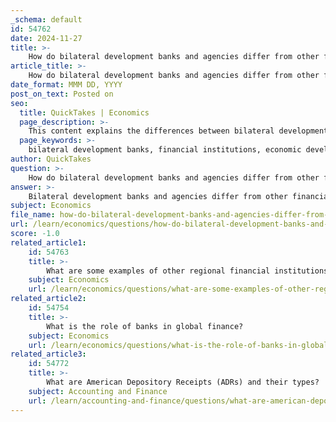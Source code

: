 ```yaml
---
_schema: default
id: 54762
date: 2024-11-27
title: >-
    How do bilateral development banks and agencies differ from other financial institutions?
article_title: >-
    How do bilateral development banks and agencies differ from other financial institutions?
date_format: MMM DD, YYYY
post_on_text: Posted on
seo:
  title: QuickTakes | Economics
  page_description: >-
    This content explains the differences between bilateral development banks and agencies and other financial institutions, highlighting their focus on economic development, specialized investment strategies, and unique funding models.
  page_keywords: >-
    bilateral development banks, financial institutions, economic development, investment approach, risk tolerance, funding sources, collaboration, development finance, poverty reduction, infrastructure development
author: QuickTakes
question: >-
    How do bilateral development banks and agencies differ from other financial institutions?
answer: >-
    Bilateral development banks and agencies differ from other financial institutions primarily in their focus, operational models, and objectives. Here are some key distinctions:\n\n1. **Purpose and Focus**: Bilateral development banks (BDBs) and agencies are specifically designed to promote economic development in developing countries. They provide financing and support for projects that aim to achieve developmental impacts, such as poverty reduction, infrastructure development, and sustainable economic growth. In contrast, traditional financial institutions, such as commercial banks, primarily focus on profit generation and may not prioritize developmental goals.\n\n2. **Investment Approach**: BDBs often utilize a range of financial tools tailored to the needs of the private sector in developing economies. This includes providing loans, equity investments, and guarantees to stimulate private sector investment. Development finance institutions (DFIs), which can be bilateral, regional, or multilateral, also specialize in investing in private sector firms but with a clear mandate to achieve developmental outcomes. Other financial institutions may not have such a focused approach on developmental impacts.\n\n3. **Risk Tolerance**: BDBs and DFIs typically have a higher risk tolerance compared to traditional financial institutions. They are willing to invest in projects that may be considered too risky for commercial banks, as their primary goal is to foster development rather than to maximize immediate financial returns. This allows them to support projects that can lead to significant social and economic benefits, even if they come with higher risks.\n\n4. **Funding Sources**: Bilateral development banks often rely on government funding and international aid, which allows them to offer concessional financing (loans with lower interest rates or favorable terms) that is not typically available from commercial banks. This contrasts with other financial institutions that primarily depend on market-based funding sources.\n\n5. **Collaboration with Other Entities**: BDBs and development agencies often work in conjunction with multilateral development banks (MDBs) and other international financial institutions to address global challenges, such as climate change and economic recovery from crises. Their collaborative efforts are aimed at maximizing the impact of development finance, whereas traditional financial institutions may operate independently without such collaborative mandates.\n\nIn summary, bilateral development banks and agencies are distinct from other financial institutions due to their developmental focus, specialized investment approaches, higher risk tolerance, reliance on government funding, and collaborative efforts to achieve broader social and economic goals.
subject: Economics
file_name: how-do-bilateral-development-banks-and-agencies-differ-from-other-financial-institutions.md
url: /learn/economics/questions/how-do-bilateral-development-banks-and-agencies-differ-from-other-financial-institutions
score: -1.0
related_article1:
    id: 54763
    title: >-
        What are some examples of other regional financial institutions?
    subject: Economics
    url: /learn/economics/questions/what-are-some-examples-of-other-regional-financial-institutions
related_article2:
    id: 54754
    title: >-
        What is the role of banks in global finance?
    subject: Economics
    url: /learn/economics/questions/what-is-the-role-of-banks-in-global-finance
related_article3:
    id: 54772
    title: >-
        What are American Depository Receipts (ADRs) and their types?
    subject: Accounting and Finance
    url: /learn/accounting-and-finance/questions/what-are-american-depository-receipts-adrs-and-their-types
---
```


&nbsp;